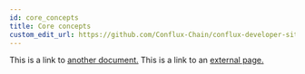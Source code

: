 ```yaml
---
id: core_concepts
title: Core concepts
custom_edit_url: https://github.com/Conflux-Chain/conflux-developer-site/blob/master/docs/introduction/en/core_concepts.md
---
```


This is a link to [another document.](doc3.md) This is a link to an [external
page.](http://www.example.com)  

